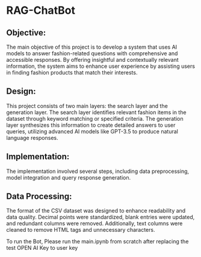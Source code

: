 # RAG-ChatBot

## Objective:
The main objective of this project is to develop a system that uses AI models to answer
fashion-related questions with comprehensive and accessible responses. By offering
insightful and contextually relevant information, the system aims to enhance user
experience by assisting users in finding fashion products that match their interests.
## Design:
This project consists of two main layers: the search layer and the generation layer. The
search layer identifies relevant fashion items in the dataset through keyword matching or
specified criteria. The generation layer synthesizes this information to create detailed
answers to user queries, utilizing advanced AI models like GPT-3.5 to produce natural
language responses.
## Implementation:
The implementation involved several steps, including data preprocessing, model
integration and query response generation.
## Data Processing:
The format of the CSV dataset was designed to enhance readability and data quality.
Decimal points were standardized, blank entries were updated, and redundant columns
were removed. Additionally, text columns were cleaned to remove HTML tags and
unnecessary characters.

To run the Bot, Please run the main.ipynb from scratch after replacing the test OPEN AI Key to user key
